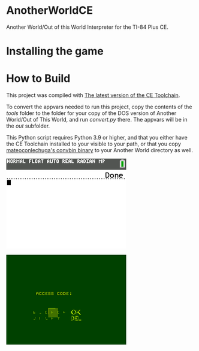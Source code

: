 # AnotherWorldCE

Another World/Out of this World Interpreter for the TI-84 Plus CE. 

# Installing the game

# How to Build

This project was compiled with [The latest version of the CE Toolchain](https://github.com/CE-Programming/toolchain/releases).

To convert the appvars needed to run this project, copy the contents of the *tools* folder to the folder for your copy of the DOS version of Another World/Out of This World, and run *convert.py* there. The appvars will be in the *out* subfolder.

This Python script requires Python 3.9 or higher, and that you either have the CE Toolchain installed to your visible to your path, or that you copy [mateoconlechuga's convbin binary](https://github.com/mateoconlechuga/convbin/releases) to your Another World directory as well.

![Intro cinematic](https://raw.githubusercontent.com/Zaalan3/AnotherWorldCE/main/intro.png)

![Level 2](https://raw.githubusercontent.com/Zaalan3/AnotherWorldCE/main/level.png)
